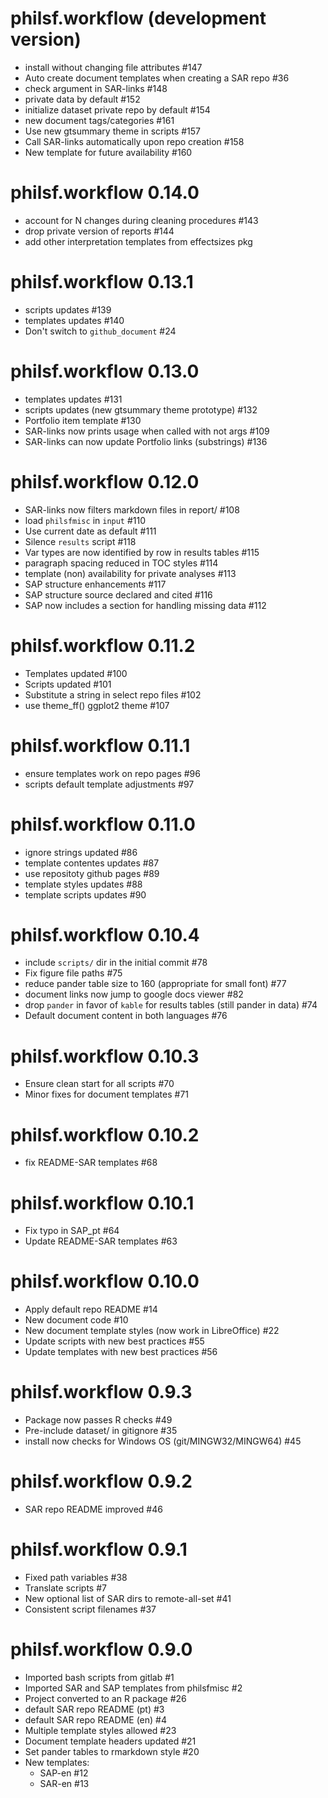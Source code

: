 # philsf.workflow (development version)

* install without changing file attributes #147
* Auto create document templates when creating a SAR repo #36
* check argument in SAR-links #148
* private data by default #152
* initialize dataset private repo by default #154
* new document tags/categories #161
* Use new gtsummary theme in scripts #157
* Call SAR-links automatically upon repo creation #158
* New template for future availability #160

# philsf.workflow 0.14.0

* account for N changes during cleaning procedures #143
* drop private version of reports #144
* add other interpretation templates from effectsizes pkg

# philsf.workflow 0.13.1

* scripts updates #139
* templates updates #140
* Don't switch to `github_document` #24

# philsf.workflow 0.13.0

* templates updates #131
* scripts updates (new gtsummary theme prototype) #132
* Portfolio item template #130
* SAR-links now prints usage when called with not args #109
* SAR-links can now update Portfolio links (substrings) #136

# philsf.workflow 0.12.0

* SAR-links now filters markdown files in report/ #108
* load `philsfmisc` in `input` #110
* Use current date as default #111
* Silence `results` script #118
* Var types are now identified by row in results tables #115
* paragraph spacing reduced in TOC styles #114
* template (non) availability for private analyses #113
* SAP structure enhancements #117
* SAP structure source declared and cited #116
* SAP now includes a section for handling missing data #112

# philsf.workflow 0.11.2

* Templates updated #100
* Scripts updated #101
* Substitute a string in select repo files #102
* use theme_ff() ggplot2 theme #107

# philsf.workflow 0.11.1

* ensure templates work on repo pages #96
* scripts default template adjustments #97

# philsf.workflow 0.11.0

* ignore strings updated #86
* template contentes updates #87
* use repositoty github pages #89
* template styles updates #88
* template scripts updates #90

# philsf.workflow 0.10.4

* include `scripts/` dir in the initial commit #78
* Fix figure file paths #75
* reduce pander table size to 160 (appropriate for small font) #77
* document links now jump to google docs viewer #82
* drop `pander` in favor of `kable` for results tables (still pander in data) #74
* Default document content in both languages #76

# philsf.workflow 0.10.3

* Ensure clean start for all scripts #70
* Minor fixes for document templates #71

# philsf.workflow 0.10.2

* fix README-SAR templates #68

# philsf.workflow 0.10.1

* Fix typo in SAP_pt #64
* Update README-SAR templates #63

# philsf.workflow 0.10.0

* Apply default repo README #14
* New document code #10
* New document template styles (now work in LibreOffice) #22
* Update scripts with new best practices #55
* Update templates with new best practices #56

# philsf.workflow 0.9.3

* Package now passes R checks #49
* Pre-include dataset/ in gitignore #35
* install now checks for Windows OS (git/MINGW32/MINGW64) #45

# philsf.workflow 0.9.2

* SAR repo README improved #46

# philsf.workflow 0.9.1

* Fixed path variables #38
* Translate scripts #7
* New optional list of SAR dirs to remote-all-set #41
* Consistent script filenames #37

# philsf.workflow 0.9.0

* Imported bash scripts from gitlab #1
* Imported SAR and SAP templates from philsfmisc #2
* Project converted to an R package #26
* default SAR repo README (pt) #3
* default SAR repo README (en) #4
* Multiple template styles allowed #23
* Document template headers updated #21
* Set pander tables to rmarkdown style #20
* New templates:
    * SAP-en #12
    * SAR-en #13
